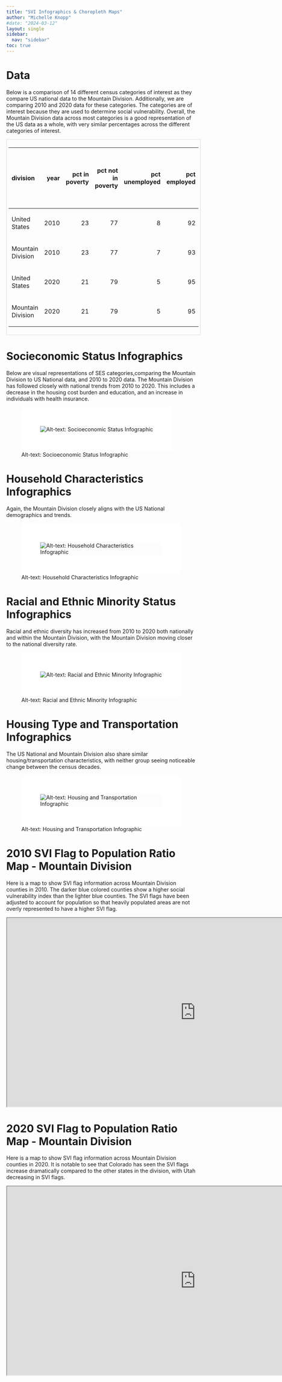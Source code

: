 ```yaml
---
title: "SVI Infographics & Choropleth Maps"
author: "Michelle Knopp"
#date: "2024-03-12"
layout: single
sidebar:
  nav: "sidebar"
toc: true
---
```


<style type="text/css">
img {
  border: 50px solid white;
}
</style>


# Data

Below is a comparison of 14 different census categories of interest as
they compare US national data to the Mountain Division. Additionally, we
are comparing 2010 and 2020 data for these categories. The categories
are of interest because they are used to determine social vulnerability.
Overall, the Mountain Division data across most categories is a good
representation of the US data as a whole, with very similar percentages
across the different categories of interest.

<div style="border: 1px solid #ddd; padding: 5px; overflow-x: scroll; width:100%; ">

<table class="table" style="margin-left: auto; margin-right: auto;">

<thead>

<tr>

<th style="text-align:left;">

division
</th>

<th style="text-align:right;">

year
</th>

<th style="text-align:right;">

pct in poverty
</th>

<th style="text-align:right;">

pct not in poverty
</th>

<th style="text-align:right;">

pct unemployed
</th>

<th style="text-align:right;">

pct employed
</th>

<th style="text-align:right;">

pct housing cost-burdened
</th>

<th style="text-align:right;">

pct not housing cost-burdened
</th>

<th style="text-align:right;">

pct adults without high school diploma
</th>

<th style="text-align:right;">

pct adults with high school diploma
</th>

<th style="text-align:right;">

pct age 17 & under
</th>

<th style="text-align:right;">

pct age 18-64
</th>

<th style="text-align:right;">

pct age 65+
</th>

<th style="text-align:right;">

pct single parent families
</th>

<th style="text-align:right;">

pct other families
</th>

<th style="text-align:right;">

pct limited English speakers
</th>

<th style="text-align:right;">

pct proficient English speakers
</th>

<th style="text-align:right;">

pct Minority race/ethnicity
</th>

<th style="text-align:right;">

pct Non-Hispanic White race/ethnicity
</th>

<th style="text-align:right;">

pct in multi-unit housing
</th>

<th style="text-align:right;">

pct in mobile housing
</th>

<th style="text-align:right;">

pct in other housing
</th>

<th style="text-align:right;">

pct in crowded living spaces
</th>

<th style="text-align:right;">

pct in non-crowded living spaces
</th>

<th style="text-align:right;">

pct with no vehicle access
</th>

<th style="text-align:right;">

pct with vehicle access
</th>

<th style="text-align:right;">

pct in group living quarters
</th>

<th style="text-align:right;">

pct not in group living quarters
</th>

<th style="text-align:right;">

pct without health insurance
</th>

<th style="text-align:right;">

pct with health insurance
</th>

<th style="text-align:right;">

pct disabled civilians
</th>

<th style="text-align:right;">

pct not disabled civilians
</th>

</tr>

</thead>

<tbody>

<tr>

<td style="text-align:left;">

United States
</td>

<td style="text-align:right;">

2010
</td>

<td style="text-align:right;">

23
</td>

<td style="text-align:right;">

77
</td>

<td style="text-align:right;">

8
</td>

<td style="text-align:right;">

92
</td>

<td style="text-align:right;">

36
</td>

<td style="text-align:right;">

64
</td>

<td style="text-align:right;">

15
</td>

<td style="text-align:right;">

85
</td>

<td style="text-align:right;">

24
</td>

<td style="text-align:right;">

63
</td>

<td style="text-align:right;">

13
</td>

<td style="text-align:right;">

17
</td>

<td style="text-align:right;">

83
</td>

<td style="text-align:right;">

5
</td>

<td style="text-align:right;">

95
</td>

<td style="text-align:right;">

35
</td>

<td style="text-align:right;">

65
</td>

<td style="text-align:right;">

13
</td>

<td style="text-align:right;">

7
</td>

<td style="text-align:right;">

80
</td>

<td style="text-align:right;">

3
</td>

<td style="text-align:right;">

97
</td>

<td style="text-align:right;">

9
</td>

<td style="text-align:right;">

91
</td>

<td style="text-align:right;">

3
</td>

<td style="text-align:right;">

97
</td>

<td style="text-align:right;">

15
</td>

<td style="text-align:right;">

85
</td>

<td style="text-align:right;">

15
</td>

<td style="text-align:right;">

85
</td>

</tr>

<tr>

<td style="text-align:left;">

Mountain Division
</td>

<td style="text-align:right;">

2010
</td>

<td style="text-align:right;">

23
</td>

<td style="text-align:right;">

77
</td>

<td style="text-align:right;">

7
</td>

<td style="text-align:right;">

93
</td>

<td style="text-align:right;">

35
</td>

<td style="text-align:right;">

65
</td>

<td style="text-align:right;">

13
</td>

<td style="text-align:right;">

87
</td>

<td style="text-align:right;">

26
</td>

<td style="text-align:right;">

62
</td>

<td style="text-align:right;">

12
</td>

<td style="text-align:right;">

16
</td>

<td style="text-align:right;">

84
</td>

<td style="text-align:right;">

5
</td>

<td style="text-align:right;">

95
</td>

<td style="text-align:right;">

34
</td>

<td style="text-align:right;">

66
</td>

<td style="text-align:right;">

11
</td>

<td style="text-align:right;">

9
</td>

<td style="text-align:right;">

80
</td>

<td style="text-align:right;">

3
</td>

<td style="text-align:right;">

97
</td>

<td style="text-align:right;">

6
</td>

<td style="text-align:right;">

94
</td>

<td style="text-align:right;">

2
</td>

<td style="text-align:right;">

98
</td>

<td style="text-align:right;">

17
</td>

<td style="text-align:right;">

83
</td>

<td style="text-align:right;">

14
</td>

<td style="text-align:right;">

86
</td>

</tr>

<tr>

<td style="text-align:left;">

United States
</td>

<td style="text-align:right;">

2020
</td>

<td style="text-align:right;">

21
</td>

<td style="text-align:right;">

79
</td>

<td style="text-align:right;">

5
</td>

<td style="text-align:right;">

95
</td>

<td style="text-align:right;">

30
</td>

<td style="text-align:right;">

70
</td>

<td style="text-align:right;">

11
</td>

<td style="text-align:right;">

89
</td>

<td style="text-align:right;">

22
</td>

<td style="text-align:right;">

62
</td>

<td style="text-align:right;">

16
</td>

<td style="text-align:right;">

16
</td>

<td style="text-align:right;">

84
</td>

<td style="text-align:right;">

4
</td>

<td style="text-align:right;">

96
</td>

<td style="text-align:right;">

40
</td>

<td style="text-align:right;">

60
</td>

<td style="text-align:right;">

14
</td>

<td style="text-align:right;">

6
</td>

<td style="text-align:right;">

80
</td>

<td style="text-align:right;">

3
</td>

<td style="text-align:right;">

97
</td>

<td style="text-align:right;">

8
</td>

<td style="text-align:right;">

92
</td>

<td style="text-align:right;">

2
</td>

<td style="text-align:right;">

98
</td>

<td style="text-align:right;">

9
</td>

<td style="text-align:right;">

91
</td>

<td style="text-align:right;">

15
</td>

<td style="text-align:right;">

85
</td>

</tr>

<tr>

<td style="text-align:left;">

Mountain Division
</td>

<td style="text-align:right;">

2020
</td>

<td style="text-align:right;">

21
</td>

<td style="text-align:right;">

79
</td>

<td style="text-align:right;">

5
</td>

<td style="text-align:right;">

95
</td>

<td style="text-align:right;">

29
</td>

<td style="text-align:right;">

71
</td>

<td style="text-align:right;">

10
</td>

<td style="text-align:right;">

90
</td>

<td style="text-align:right;">

24
</td>

<td style="text-align:right;">

60
</td>

<td style="text-align:right;">

16
</td>

<td style="text-align:right;">

15
</td>

<td style="text-align:right;">

85
</td>

<td style="text-align:right;">

3
</td>

<td style="text-align:right;">

97
</td>

<td style="text-align:right;">

38
</td>

<td style="text-align:right;">

62
</td>

<td style="text-align:right;">

12
</td>

<td style="text-align:right;">

8
</td>

<td style="text-align:right;">

80
</td>

<td style="text-align:right;">

3
</td>

<td style="text-align:right;">

97
</td>

<td style="text-align:right;">

5
</td>

<td style="text-align:right;">

95
</td>

<td style="text-align:right;">

2
</td>

<td style="text-align:right;">

98
</td>

<td style="text-align:right;">

10
</td>

<td style="text-align:right;">

90
</td>

<td style="text-align:right;">

15
</td>

<td style="text-align:right;">

85
</td>

</tr>

</tbody>

</table>

</div>

# Socieconomic Status Infographics

Below are visual representations of SES categories,comparing the
Mountain Division to US National data, and 2010 to 2020 data. The
Mountain Division has followed closely with national trends from 2010 to
2020. This includes a decrease in the housing cost burden and education,
and an increase in individuals with health insurance.

<figure>
<img src="https://watts-college.github.io/project-paf-515-2025s-team-04/docs/mountain_division/imgs/infographic_SES_Mountain_Division.png"
alt="Alt-text: Socioeconomic Status Infographic" />
<figcaption aria-hidden="true">Alt-text: Socioeconomic Status
Infographic</figcaption>
</figure>

# Household Characteristics Infographics

Again, the Mountain Division closely aligns with the US National
demographics and trends.

<figure>
<img src="https://watts-college.github.io/project-paf-515-2025s-team-04/docs/mountain_division/imgs/infographic_HHChar_Mountain_Division.png"
alt="Alt-text: Household Characteristics Infographic" />
<figcaption aria-hidden="true">Alt-text: Household Characteristics
Infographic</figcaption>
</figure>

# Racial and Ethnic Minority Status Infographics

Racial and ethnic diversity has increased from 2010 to 2020 both
nationally and within the Mountain Division, with the Mountain Division
moving closer to the national diversity rate.

<figure>
<img src="https://watts-college.github.io/project-paf-515-2025s-team-04/docs/mountain_division/imgs/infographic_REM_Mountain_Division.png"
alt="Alt-text: Racial and Ethnic Minority Infographic" />
<figcaption aria-hidden="true">Alt-text: Racial and Ethnic Minority
Infographic</figcaption>
</figure>

# Housing Type and Transportation Infographics

The US National and Mountain Division also share similar
housing/transportation characteristics, with neither group seeing
noticeable change between the census decades.

<figure>
<img src="https://watts-college.github.io/project-paf-515-2025s-team-04/docs/mountain_division/imgs/infographic_HAT_Mountain_Division.png"
alt="Alt-text: Housing and Transportation Infographic" />
<figcaption aria-hidden="true">Alt-text: Housing and Transportation
Infographic</figcaption>
</figure>

# 2010 SVI Flag to Population Ratio Map - Mountain Division

Here is a map to show SVI flag information across Mountain Division
counties in 2010. The darker blue colored counties show a higher social
vulnerability index than the lighter blue counties. The SVI flags have
been adjusted to account for population so that heavily populated areas
are not overly represented to have a higher SVI flag.

<iframe align="center" width="1000" height="500px" src="https://watts-college.github.io/project-paf-515-2025s-team-04/docs/mountain_division/imgs/flag_pop_quantile2010_Mountain_Divisionmap.html">

</iframe>

# 2020 SVI Flag to Population Ratio Map - Mountain Division

Here is a map to show SVI flag information across Mountain Division
counties in 2020. It is notable to see that Colorado has seen the SVI
flags increase dramatically compared to the other states in the
division, with Utah decreasing in SVI flags.

<iframe align="center" width="1000" height="500px" src="https://watts-college.github.io/project-paf-515-2025s-team-04/docs/mountain_division/imgs/flag_pop_quantile2020_Mountain_Divisionmap.html">

</iframe>
